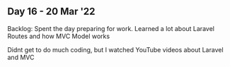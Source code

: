 ## Day 16 - 20 Mar '22

Backlog: Spent the day preparing for work.
Learned a lot about Laravel Routes and how MVC Model works

Didnt get to do much coding, but I watched YouTube videos about Laravel and MVC